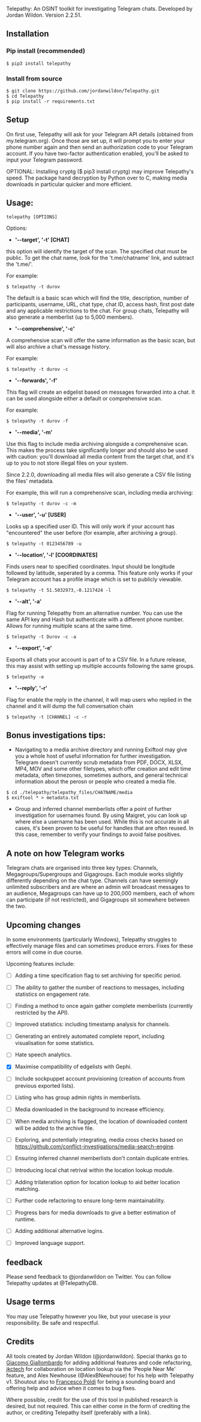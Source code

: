 

Telepathy: An OSINT toolkit for investigating Telegram chats. Developed by Jordan Wildon. Version 2.2.51.


## Installation

### Pip install (recommended)

```
$ pip3 install telepathy
```

### Install from source

```
$ git clone https://github.com/jordanwildon/Telepathy.git
$ cd Telepathy
$ pip install -r requirements.txt
```

## Setup

On first use, Telepathy will ask for your Telegram API details (obtained from my.telegram.org). Once those are set up, it will prompt you to enter your phone number again and then send an authorization code to your Telegram account. If you have two-factor authentication enabled, you'll be asked to input your Telegram password.

OPTIONAL: Installing cryptg ($ pip3 install cryptg) may improve Telepathy's speed. The package hand decryption by Python over to C, making media downloads in particular quicker and more efficient. 


## Usage:

```
telepathy [OPTIONS]
```

Options:
- **'--target', '-t' [CHAT]**

this option will identify the target of the scan. The specified chat must be public. To get the chat name, look for the 't.me/chatname' link, and subtract the 't.me/'.

For example:

```
$ telepathy -t durov
```

The default is a basic scan which will find the title, description, number of participants, username, URL, chat type, chat ID, access hash, first post date and any applicable restrictions to the chat. For group chats, Telepathy will also generate a memberlist (up to 5,000 members).


- **'--comprehensive', '-c'**

A comprehensive scan will offer the same information as the basic scan, but will also archive a chat's message history.

For example:

```
$ telepathy -t durov -c
```


- **'--forwards', '-f'**

This flag will create an edgelist based on messages forwarded into a chat. It can be used alongside either a default or comprehensive scan.

For example:

```
$ telepathy -t durov -f
```


- **'--media', '-m'**

Use this flag to include media archiving alongside a comprehensive scan. This makes the process take significantly longer and should also be used with caution: you'll download all media content from the target chat, and it's up to you to not store illegal files on your system.

Since 2.2.0, downloading all media files will also generate a CSV file listing the files' metadata. 

For example, this will run a comprehensive scan, including media archiving:

```
$ telepathy -t durov -c -m
```


- **'--user', '-u' [USER]**

Looks up a specified user ID. This will only work if your account has "encountered" the user before (for example, after archiving a group).

```
$ telepathy -t 0123456789 -u
```


- **'--location', '-l' [COORDINATES]**

Finds users near to specified coordinates. Input should be longitude followed by latitude, seperated by a comma. This feature only works if your Telegram account has a profile image which is set to publicly viewable.

```
$ telepathy -t 51.5032973,-0.1217424 -l
```


- **'--alt', '-a'**

Flag for running Telepathy from an alternative number. You can use the same API key and Hash but authenticate with a different phone number. Allows for running multiple scans at the same time.

```
$ telepathy -t Durov -c -a
```


- **'--export', '-e'**

Exports all chats your account is part of to a CSV file. In a future release, this may assist with setting up multiple accounts following the same groups.

```
$ telepathy -e
```
  

- **'--reply', '-r'**

Flag for enable the reply in the channel, it will map users who replied in the channel and it will dump the full conversation chain 

```
$ telepathy -t [CHANNEL] -c -r 
```


## Bonus investigations tips:

 - Navigating to a media archive directory and running Exiftool may give you a whole host of useful information for further investigation. Telegram doesn't currently scrub metadata from PDF, DOCX, XLSX, MP4, MOV and some other filetypes, which offer creation and edit time metadata, often timezones, sometimes authors, and general technical information about the perosn or people who created a media file.  
 ```
$ cd ./telepathy/telepathy_files/CHATNAME/media
$ exiftool * > metadata.txt
```
 - Group and inferred channel memberlists offer a point of further investigation for usernames found. By using Maigret, you can look up where else a username has been used. While this is not accurate in all cases, it's been proven to be useful for handles that are often reused. In this case, remember to verify your findings to avoid false positives.


## A note on how Telegram works

Telegram chats are organised into three key types: Channels, Megagroups/Supergroups and Gigagroups. Each module works slightly differently depending on the chat type. Channels can have seemingly unlimited subscribers and are where an admin will broadcast messages to an audience, Megagroups can have up to 200,000 members, each of whom can participate (if not restricted), and Gigagroups sit somewhere between the two.


## Upcoming changes
In some environments (particularly Windows), Telepathy struggles to effectively manage files and can sometimes produce errors. Fixes for these errors will come in due course.

Upcoming features include:

  - [ ] Adding a time specification flag to set archiving for specific period.
  - [ ] The ability to gather the number of reactions to messages, including statistics on engagement rate.
  - [ ] Finding a method to once again gather complete memberlists (currently restricted by the API).
  - [ ] Improved statistics: including timestamp analysis for channels.
  - [ ] Generating an entirely automated complete report, including visualisation for some statistics.
  - [ ] Hate speech analytics.
  - [x] Maximise compatibility of edgelists with Gephi.
  - [ ] Include sockpuppet account provisioning (creation of accounts from previous exported lists).
  - [ ] Listing who has group admin rights in memberlists.
  - [ ] Media downloaded in the background to increase efficiency.
  - [ ] When media archiving is flagged, the location of downloaded content will be added to the archive file.
  - [ ] Exploring, and potentially integrating, media cross checks based on https://github.com/conflict-investigations/media-search-engine.
  - [ ] Ensuring inferred channel memberlists don't contain duplicate entries.
  - [ ] Introducing local chat retrival within the location lookup module.
  - [ ] Adding trilateration option for location lookup to aid better location matching.
  - [ ] Further code refactoring to ensure long-term maintainability.
  - [ ] Progress bars for media downloads to give a better estimation of runtime.
  - [ ] Adding additional alternative logins.
  - [ ] Improved language support.


## feedback

Please send feedback to @jordanwildon on Twitter. You can follow Telepathy updates at @TelepathyDB.


## Usage terms

You may use Telepathy however you like, but your usecase is your responsibility. Be safe and respectful.


## Credits

All tools created by Jordan Wildon (@jordanwildon). Special thanks go to [Giacomo Giallombardo](https://github.com/aaarghhh) for adding additional features and code refactoring, [jkctech](https://github.com/jkctech/Telegram-Trilateration) for collaboration on location lookup via the 'People Near Me' feature, and Alex Newhouse (@AlexBNewhouse) for his help with Telepathy v1. Shoutout also to [Francesco Poldi](https://github.com/noneprivacy) for being a sounding board and offering help and advice when it comes to bug fixes.

Where possible, credit for the use of this tool in published research is desired, but not required. This can either come in the form of crediting the author, or crediting Telepathy itself (preferably with a link).

